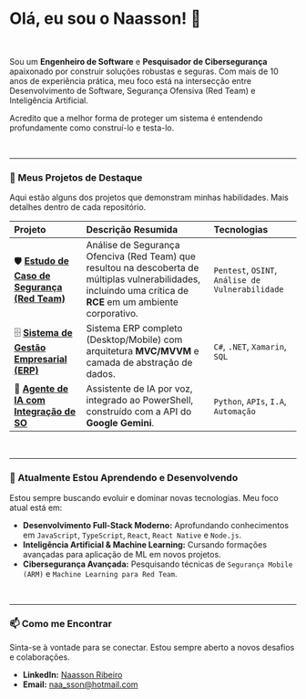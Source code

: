 # Olá, eu sou o Naasson! 👋

<br>

Sou um **Engenheiro de Software** e **Pesquisador de Cibersegurança** apaixonado por construir soluções robustas e seguras. Com mais de 10 anos de experiência prática, meu foco está na intersecção entre Desenvolvimento de Software, Segurança Ofensiva (Red Team) e Inteligência Artificial.

Acredito que a melhor forma de proteger um sistema é entendendo profundamente como construí-lo e testa-lo.

<br>

---

### 🔭 Meus Projetos de Destaque

Aqui estão alguns dos projetos que demonstram minhas habilidades. Mais detalhes dentro de cada repositório.

| Projeto | Descrição Resumida | Tecnologias |
| :--- | :--- | :--- |
| 🛡️ **[Estudo de Caso de Segurança (Red Team)](https://github.com/Naasso/Estudo-de-Caso-de-Seguranca-Red-Team)** | Análise de Segurança Ofenciva (Red Team) que resultou na descoberta de múltiplas vulnerabilidades, incluindo uma crítica de **RCE** em um ambiente corporativo. | `Pentest`, `OSINT`, `Análise de Vulnerabilidade` |
| 🗄️ **[Sistema de Gestão Empresarial (ERP)](https://github.com/Naasso/Sistema-de-Gestao-Empresarial-Full-Stack)** | Sistema ERP completo (Desktop/Mobile) com arquitetura **MVC/MVVM** e camada de abstração de dados. | `C#`, `.NET`, `Xamarin`, `SQL` |
| 🤖 **[Agente de IA com Integração de SO](https://github.com/Naasso/Agente-de-IA-com-Integracao-de-SO)** | Assistente de IA por voz, integrado ao PowerShell, construído com a API do **Google Gemini**. | `Python`, `APIs`, `I.A`, `Automação` |

<br>

---

### 🌱 Atualmente Estou Aprendendo e Desenvolvendo

Estou sempre buscando evoluir e dominar novas tecnologias. Meu foco atual está em:

* **Desenvolvimento Full-Stack Moderno:** Aprofundando conhecimentos em `JavaScript`, `TypeScript`, `React`, `React Native` e `Node.js`.
* **Inteligência Artificial & Machine Learning:** Cursando formações avançadas para aplicação de ML em novos projetos.
* **Cibersegurança Avançada:** Pesquisando técnicas de `Segurança Mobile (ARM)` e `Machine Learning para Red Team`.

<br>

---

### 📫 Como me Encontrar

Sinta-se à vontade para se conectar. Estou sempre aberto a novos desafios e colaborações.

* **LinkedIn:** [Naasson Ribeiro](https://www.linkedin.com/in/NaassonRibeiro)
* **Email:** naa_sson@hotmail.com
